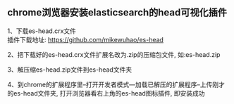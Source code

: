 chrome浏览器安装elasticsearch的head可视化插件
---

1、下载es-head.crx文件  
插件下载地址: https://github.com/mikewuhao/es-head

2、把下载好的es-head.crx文件扩展名改为.zip的压缩包文件, 如:es-head.zip

3、解压缩es-head.zip文件到es-head文件夹

4、到chrome的扩展程序里–打开开发者模式—加载已解压的扩展程序–上传刚才的es-head文件夹, 打开浏览器看右上角的es-head图标插件, 即安装成功

